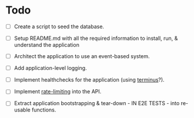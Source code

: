 # Todo

- [ ] Create a script to seed the database.

- [ ] Setup README.md with all the required information to install, run, & understand the application

- [ ] Architect the application to use an event-based system.
- [ ] Add application-level logging.

- [ ] Implement healthchecks for the application (using [terminus](https://docs.nestjs.com/recipes/terminus)?).

- [ ] Implement [rate-limiting](https://docs.nestjs.com/security/rate-limiting) into the API.

- [ ] Extract application bootstrapping & tear-down - IN E2E TESTS - into re-usable functions.
